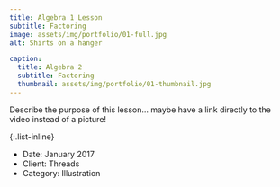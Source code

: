 ```yaml
---
title: Algebra 1 Lesson
subtitle: Factoring
image: assets/img/portfolio/01-full.jpg
alt: Shirts on a hanger

caption:
  title: Algebra 2
  subtitle: Factoring
  thumbnail: assets/img/portfolio/01-thumbnail.jpg
---
```

Describe the purpose of this lesson... maybe have a link directly to the video instead of a picture!

{:.list-inline}
- Date: January 2017
- Client: Threads
- Category: Illustration

